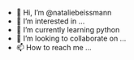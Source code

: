 - 👋 Hi, I’m @nataliebeissmann
- 👀 I’m interested in ...
- 🌱 I’m currently learning python
- 💞️ I’m looking to collaborate on ...
- 📫 How to reach me ...

<!---
nataliebeissmann/nataliebeissmann is a ✨ special ✨ repository because its `README.md` (this file) appears on your GitHub profile.
You can click the Preview link to take a look at your changes.
--->
